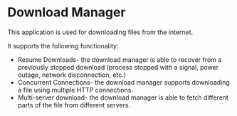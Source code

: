 # Download Manager
This application is used for downloading files from the internet.

It supports the following functionality:
- Resume Downloads- the download manager is able to recover from a previously stopped download (process stopped with a signal, power outage, network disconnection, etc.)
- Concurrent Connections- the download manager supports downloading a file using multiple HTTP connections.
- Multi-server download- the download manager is able to fetch different parts of the file from different servers. 
